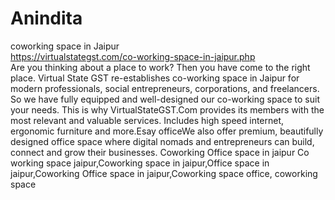 # Anindita
coworking space in Jaipur    
https://virtualstategst.com/co-working-space-in-jaipur.php	
Are you thinking about a place to work? Then you have come to the right place. Virtual State GST re-establishes co-working space in Jaipur for modern professionals, social entrepreneurs, corporations, and freelancers. So we have fully equipped and well-designed our co-working space to suit your needs.
This is why VirtualStateGST.Com provides its members with the most relevant and valuable services. Includes high speed internet, ergonomic furniture and more.Esay officeWe also offer premium, beautifully designed office space where digital nomads and entrepreneurs can build, connect and grow their businesses. Coworking Office space in jaipur
Co working space jaipur,Coworking space in  jaipur,Office space in jaipur,Coworking Office space in jaipur,Coworking space office, coworking space
